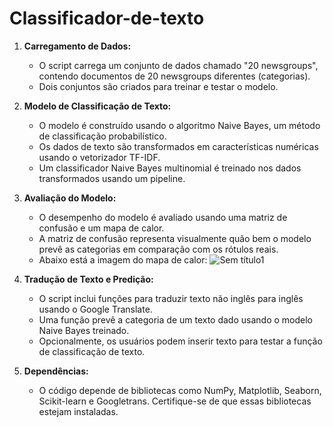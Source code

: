 <h1>Classificador-de-texto</h1>


1. **Carregamento de Dados:**
   - O script carrega um conjunto de dados chamado "20 newsgroups", contendo documentos de 20 newsgroups diferentes (categorias).
   - Dois conjuntos são criados para treinar e testar o modelo.

2. **Modelo de Classificação de Texto:**
   - O modelo é construído usando o algoritmo Naive Bayes, um método de classificação probabilístico.
   - Os dados de texto são transformados em características numéricas usando o vetorizador TF-IDF.
   - Um classificador Naive Bayes multinomial é treinado nos dados transformados usando um pipeline.

3. **Avaliação do Modelo:**
   - O desempenho do modelo é avaliado usando uma matriz de confusão e um mapa de calor.
   - A matriz de confusão representa visualmente quão bem o modelo prevê as categorias em comparação com os rótulos reais.
   - Abaixo está a imagem do mapa de calor:
     ![Sem título1](https://github.com/pablogonzalxz/Classificador-de-texto/assets/157144024/5b8cef9f-5445-487e-8442-988db31d4fe9)

4. **Tradução de Texto e Predição:**
   - O script inclui funções para traduzir texto não inglês para inglês usando o Google Translate.
   - Uma função prevê a categoria de um texto dado usando o modelo Naive Bayes treinado.
   - Opcionalmente, os usuários podem inserir texto para testar a função de classificação de texto.

5. **Dependências:**
   - O código depende de bibliotecas como NumPy, Matplotlib, Seaborn, Scikit-learn e Googletrans. Certifique-se de que essas bibliotecas estejam instaladas.
